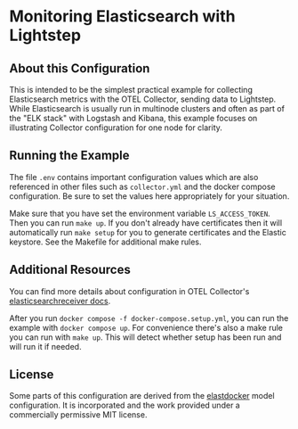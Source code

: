 # Monitoring Elasticsearch with Lightstep

## About this Configuration

This is intended to be the simplest practical example for collecting Elasticsearch metrics with the OTEL Collector, sending data to Lightstep. While Elasticsearch is usually run in multinode clusters and often as part of the "ELK stack" with Logstash and Kibana, this example focuses on illustrating Collector configuration for one node for clarity.

## Running the Example

The file `.env` contains important configuration values which are also referenced in other files such as `collector.yml` and the docker compose configuration. Be sure to set the values here appropriately for your situation.

Make sure that you have set the environment variable `LS_ACCESS_TOKEN`. Then you can run `make up`. If you don't already have certificates then it will automatically run `make setup` for you to generate certificates and the Elastic keystore. See the Makefile for additional make rules.

## Additional Resources

You can find more details about configuration in OTEL Collector's [elasticsearchreceiver docs](https://github.com/open-telemetry/opentelemetry-collector-contrib/tree/main/receiver/elasticsearchreceiver). 

After you run `docker compose -f docker-compose.setup.yml`, you can run the example with `docker compose up`. For convenience there's also a make rule you can run with `make up`. This will detect whether setup has been run and will run it if needed.

## License

Some parts of this configuration are derived from the [elastdocker](https://github.com/sherifabdlnaby/elastdocker/) model configuration. It is incorporated and the work provided under a commercially permissive MIT license.

